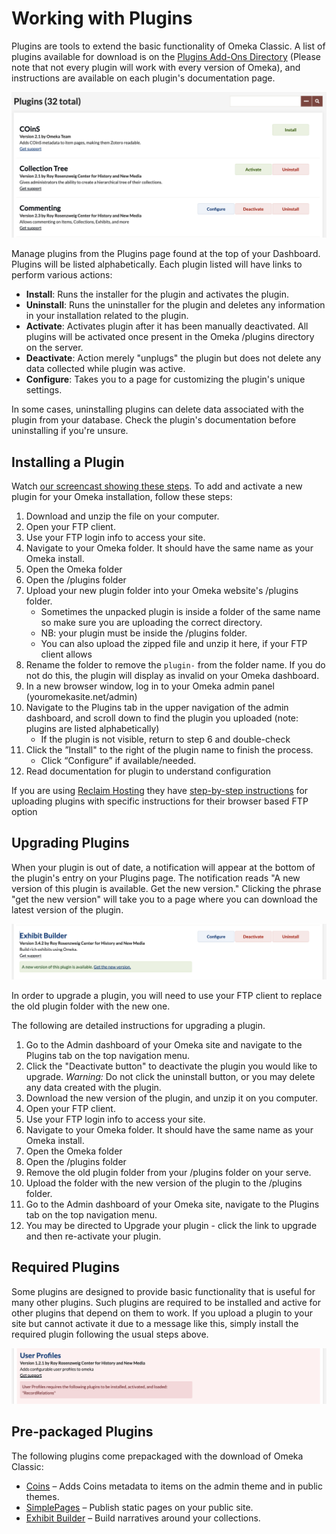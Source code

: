 # Working with Plugins

Plugins are tools to extend the basic functionality of Omeka Classic. A list of plugins available for download is on the [Plugins Add-Ons Directory](http://omeka.org/classic/plugins) (Please note that not every plugin will work with every version of Omeka), and instructions are available on each plugin's documentation page.

![Plugins page](../doc_files/Plugins.png)  

Manage plugins from the Plugins page found at the top of your Dashboard. Plugins will be listed alphabetically.  Each plugin listed will have links to perform various actions:

-   **Install**: Runs the installer for the plugin and activates the plugin.
-   **Uninstall**: Runs the uninstaller for the plugin and deletes any information in your installation related to the plugin.
-   **Activate**: Activates plugin after it has been manually deactivated. All plugins will be activated once present in the Omeka /plugins directory on the server. 
-   **Deactivate**: Action merely "unplugs" the plugin but does not delete any data collected while plugin was active. 
-   **Configure**: Takes you to a page for customizing the plugin's unique settings.

In some cases, uninstalling plugins can delete data associated with the plugin from your database. Check the plugin's documentation before uninstalling if you're unsure. 

Installing a Plugin
-------------------
Watch [our screencast showing these steps](https://vimeo.com/153819886). To add and activate a new plugin for your Omeka installation, follow these steps: 

1.  Download and unzip the file on your computer.
2.  Open your FTP client.
3.  Use your FTP login info to access your site.
4.  Navigate to your Omeka folder. It should have the same name as your Omeka install. 
5. Open the Omeka folder
6.  Open the /plugins folder
7.  Upload your new plugin folder into your Omeka website's /plugins folder. 
    - Sometimes the unpacked plugin is inside a folder of the same name so make sure you are uploading the correct directory. 
    - NB: your plugin must be inside the /plugins folder.
    - You can also upload the zipped file and unzip it here, if your FTP client allows
7.  Rename the folder to remove the `plugin-` from the folder name. If you do not do this, the plugin will display as invalid on your Omeka dashboard.
7.  In a new browser window, log in to your Omeka admin panel (youromekasite.net/admin)
8.  Navigate to the Plugins tab in the upper navigation of the admin dashboard, and scroll down to find the plugin you uploaded (note: plugins are listed alphabetically)
    - If the plugin is not visible, return to step 6 and double-check
9.  Click the ”Install" to the right of the plugin name to finish the process.
    - Click “Configure” if available/needed.
10. Read documentation for plugin to understand configuration

If you are using [Reclaim Hosting](https://reclaimhosting.com/) they have [step-by-step instructions](http://docs.reclaimhosting.com/omeka/uploading-plugins-to-omeka) for uploading plugins with specific instructions for their browser based FTP option

Upgrading Plugins
-----------------
When your plugin is out of date, a notification will appear at the bottom of the plugin's entry on your Plugins page. The notification reads "A new version of this plugin is available. Get the new version." Clicking the phrase "get the new version" will take you to a page where you can download the latest version of the plugin. 

![Entry for the plugin COinS, display the out of date notification below the usual information for the plugin](../doc_files/plugin_updatenotice.png)

In order to upgrade a plugin, you will need to use your FTP client to replace the old plugin folder with the new one. 

The following are detailed instructions for upgrading a plugin. 

1. Go to the Admin dashboard of your Omeka site and navigate to the Plugins tab on the top navigation menu.
1. Click the "Deactivate button" to deactivate the plugin you would like to upgrade. *Warning:* Do not click the uninstall button, or you may delete any data created with the plugin.
1. Download the new version of the plugin, and unzip it on you computer. 
1. Open your FTP client. 
1. Use your FTP login info to access your site.
1. Navigate to your Omeka folder. It should have the same name as your Omeka install. 
1. Open the Omeka folder
1. Open the /plugins folder 
1. Remove the old plugin folder from your /plugins folder on your serve.
1. Upload the folder with the new version of the plugin to the /plugins folder. 
1. Go to the Admin dashboard of your Omeka site, navigate to the Plugins tab on the top navigation menu.
1. You may be directed to Upgrade your plugin - click the link to upgrade and then re-activate your plugin.

Required Plugins
----------------
Some plugins are designed to provide basic functionality that is useful for many other plugins. Such plugins are required to be installed and active for other plugins that depend on them to work. If you upload a plugin to your site but cannot activate it due to a message like this, simply install the required plugin following the usual steps above.

![Example of a plugin which requires another plugin to be installed before it can be activated](../doc_files/pluginRequired.png) 

Pre-packaged Plugins
--------------------
The following plugins come prepackaged with the download of Omeka Classic: 

-   [Coins](../Plugins/Coins.md) – Adds Coins metadata to items on the admin theme and in public themes.
-   [SimplePages](../Plugins/SimplePages.md) – Publish static pages on your public site.
-   [Exhibit Builder](../Plugins/ExhibitBuilder.md) – Build narratives around your collections.
